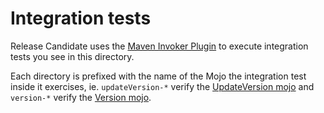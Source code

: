 # Integration tests

Release Candidate uses the [Maven Invoker Plugin](https://maven.apache.org/plugins/maven-invoker-plugin/) to execute
integration tests you see in this directory.

Each directory is prefixed with the name of the Mojo the integration test inside it exercises, ie. `updateVersion-*`
verify the [UpdateVersion mojo](src/main/java/com/smartcodeltd/UpdateVersionMojo.java) and `version-*`
verify the [Version mojo](src/main/java/com/smartcodeltd/VersionMojo.java).